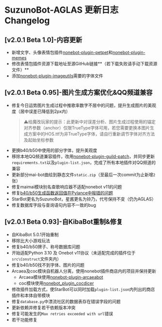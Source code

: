 # SuzunoBot-AGLAS 更新日志 Changelog

## [v2.0.1 Beta 1.0]-内容更新

- 新增文字、头像表情包插件[nonebot-plugin-petpet](https://github.com/noneplugin/nonebot-plugin-petpet)和[nonebot-plugin-memes](https://github.com/noneplugin/nonebot-plugin-memes)
- 修改表情包插件资源下载地址至源GitHub链接**（若下载失败请手动下载资源文件）**
- 添加[nonebot-plugin-imageutils](https://github.com/noneplugin/nonebot-plugin-imageutils)需要的字体文件

## [v2.0.1 Beta 0.95]-图片生成方案优化&QQ频道兼容

- 修复今日运势图片生成过程中推歌率数字不居中的问题，提升生成图片的美观度（居中误差已降低到2px内）
  > ⚠️给魔改玩家的提示：此更新中对误差分析、图片生成过程使用的锚定对齐参数（anchor）仅限TrueType字体可用，若您需要更换本图片生成方案中的HOS.ttf为非TrueType字体，请自行重新调节字体对齐方法及起始坐标参数
- 更换b40/b50中使用的部分字体，提升美观度
- 移除本地QQ频道兼容插件，改用[nonebot-plugin-guild-patch](https://github.com/mnixry/nonebot-plugin-guild-patch)，并同步更新`requirements.txt`以及`plugin-list.json`，完成了所有本地插件对QQ频道的兼容
- 更新部分mai-bot曲绘到静态文件`static.zip`（至最后一次commit为止新增` 2 `张）
- 修复maimai模块别名查歌响应器不适配nonebot v11的问题
- 修复[b40/b50生成函数返回值在Pylance中报错的问题](https://stackoverflow.com/questions/70929777/type-annotations-tuple-type-vs-union-type)
- StarBot更名为SuzunoBot，星酱更名为铃乃，代号保持不变（仍为AGLAS）
- 修复数据库字段与查询语句内容不一致的bug

## [v2.0.1 Beta 0.93]-自KibaBot重制&修复

- 自KibaBot 5.0.1开始重制
- 移除比大小游戏玩法
- 修复b40/b50牌子、称号数据库问题
- 开始适配Python 3.10 及 Onebot v11协议（未适配完成的插件位于`src\Construct`文件夹内）
- 修复b40/b50找不到字体、图片的问题
- Arcaea及coc模块自机器人分离，使用nonebot插件商店内的项目并保持更新
  - Arcaea模块使用[nonebot-plugin-arcaeabot](https://github.com/SEAFHMC/nonebot-plugin-arcaeabot)
  - coc模块使用[nonebot_plugin_cocdicer](https://github.com/abrahum/nonebot_plugin_cocdicer)
- 修改插件加载方式，使StarBot可以同时加载`plugin-list.json`内列出的商店插件和本体自带模块
- 修复`database.py`中漂流社区的数据表存在错误字段的问题
- 更新依赖并修复若干依赖版本冲突
- 修复可能发生的`Max retries exceeded with url`错误
- 若干功能修复
